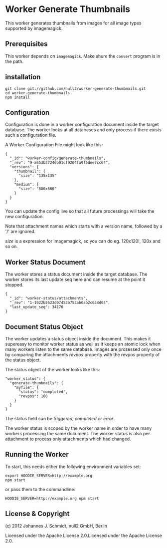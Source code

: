 # Worker Generate Thumbnails

This worker generates thumbnails from images
for all image types supported by imagemagick.


## Prerequisites

This worker depends on `imagemagick`. Make shure the `convert` program is in the path.

## installation

    git clone git://github.com/null2/worker-generate-thumbnails.git
    cd worker-generate-thumbnails
    npm install


## Configuration

Configuration is done in a worker configuration document inside the target database.
The worker looks at all databases and only process if there exists such a configuration file.

A Worker Configuration File might look like this:

    {
      "_id": "worker-config/generate-thumbnails",
      "_rev": "9-a653b27246b01cf9204fa9f5dee7cc64",
      "versions": {
        "thumbnail": {
          "size": "135x135"
        },
        "medium": {
          "size": "800x600"
        }
      }
    }

You can update the config live so that all future processings will take the new configuration.

Note that attachment names which starts with a version name, followed by a '/' are ignored.

_size_ is a expression for imagemagick, so you can do eg. 120x120!, 120x and so on.


## Worker Status Document

The worker stores a status document inside the target database.
The worker stores its last update seq here and can resume at the point it stopped.

    {
      "_id": "worker-status/attachments",
      "_rev": "1-1922b5623d07453a753ab6ab2c634d04",
      "last_update_seq": 34176
    }


## Document Status Object

The worker updates a status object inside the document.
This makes it supereasy to monitor worker status as well as
it keeps an atomic lock when many workers listen to the same database.
Images are prozessed only once by comparing the attachments _revpos_ property
with the revpos property of the status object.

The status object of the worker looks like this:

    "worker_status": {
      "generate-thumbnails": {
        "myfile": {
          "status": "completed",
          "revpos": 160
        }
      }
    }

The status field can be _triggered_, _completed_ or _error_.

The worker status is scoped by the worker name in order to have many workers
processing the same document.
The worker status is also per attachment to process only attachments which had changed.


## Running the Worker

To start, this needs either the following environment variables set:

    export HOODIE_SERVER=http://example.org
    npm start


or pass them to the commandline:

    HOODIE_SERVER=http://example.org npm start


## License & Copyright

(c) 2012 Johannes J. Schmidt, null2 GmbH, Berlin

Licensed under the Apache License 2.0.Licensed under the Apache License 2.0.
